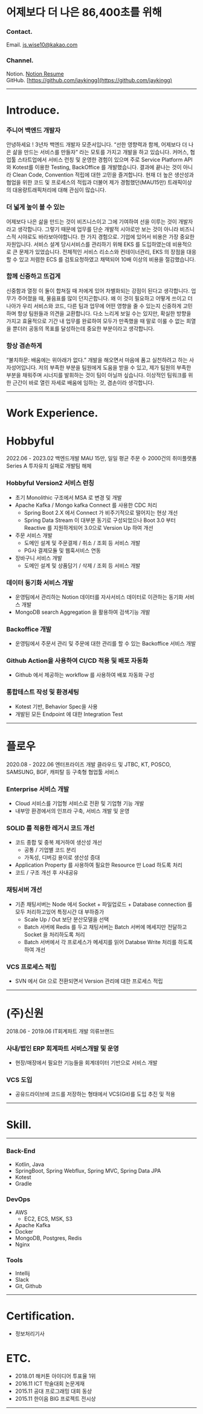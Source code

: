 # 어제보다 더 나은 86,400초를 위해

### Contact.

Email. js.wise10@kakao.com

### Channel.
Notion. [Notion Resume](https://jaykingg.notion.site/jaykingg/86-400-30c93bcf93f84668a11a875d0c701215)   
GitHub. [https://github.com/jaykingg](https://github.com/jaykingg)

---

# Introduce.

### 주니어 백엔드 개발자

안녕하세요 ! 3년차 백엔드 개발자 모준서입니다.
“선한 영향력과 함께, 어제보다 더 나은 삶을 만드는 서비스를 만들자” 라는 모토를 가지고 개발을 하고 있습니다.
커머스, 협업툴 스타트업에서 서비스 런칭 및 운영한 경험이 있으며 주로 Service Platform API 와 Kotest를 이용한 Testing, BackOffice 를 개발했습니다. 결과에 끝나는 것이 아니라 Clean Code, Convention 적립에 대한 고민을 즐겨합니다. 현재 더 높은 생산성과 협업을 위한 코드 및 프로세스의 적립과 더불어 제가 경험했던(MAU15만) 트래픽이상의 대용량트래픽처리에 대해 관심이 많습니다.

### 더 넓게 높이 볼 수 있는

어제보다 나은 삶을 만드는 것이 비즈니스이고 그에 기여하여 선을 이루는 것이 개발자라고 생각합니다. 그렇기 때문에 업무를 단순 개발적 시야로만 보는 것이 아니라 비즈니스적 시야로도 바라보아야합니다. 한 가지 경험으로. 기업에 있어서 비용은 가장 중요한 자원입니다. 서비스 설계 당시서비스를 관리하기 위해 EKS 를 도입하였는데 비용적으로 큰 문제가 있었습니다. 전체적인 서비스 리소스와 컨테이너관리, EKS 의 장점을 대응할 수 있고 저렴한 ECS 를 검토요청하였고 채택되어 10배 이상의 비용을 절감했습니다.

### 함께 신중하고 뜨겁게

신중함과 열정 이 둘이 합쳐질 때 저에게 있어 차별화되는 강점이 된다고 생각합니다. 업무가 주어졌을 때, 물음표를 많이 던지곤합니다. 왜 이 것이 필요하고 어떻게 쓰이고 더 나아가 우리 서비스와 코드, 다른 팀과 업무에 어떤 영향을 줄 수 있는지 신중하게 고민하며 항상 팀원들과 의견을 교환합니다. 다소 느리게 보일 수는 있지만, 확실한 방향을 가지고 효율적으로 기간 내 업무를 완료하여 모두가 만족했을 때 말로 이룰 수 없는 희열을 뿐더러 공동의 목표를 달성하는데 중요한 부분이라고 생각합니다.

### 항상 겸손하게

“불치하문: 배움에는 위아래가 없다.” 개발을 해오면서 마음에 품고 실천하려고 하는 사자성어입니다. 저의 부족한 부분을 팀원에게 도움을 받을 수 있고, 제가 팀원의 부족한 부분을 채워주며 시너지를 발휘하는 것이 팀이 아닐까 싶습니다. 이상적인 팀워크를 위한 근간이 바로 열린 자세로 배움에 임하는 것, 겸손이라 생각합니다.

---

# Work Experience.

# Hobbyful

2022.06 - 2023.02 백엔드개발
MAU 15만, 일일 평균 주문 수 2000건의 취미플랫폼
Series A 투자유치 실패로 개발팀 해체

### Hobbyful Version2 서비스 런칭

- 초기 Monolithic 구조에서 MSA 로 변경 및 개발
- Apache Kafka / Mongo kafka Connect 를 사용한 CDC 처리
    - Spring Boot 2.X 에서 Connect 가 비주기적으로 떨어지는 현상 개선
    - Spring Data Stream 이 대부분 동기로 구성되었으나 Boot 3.0 부터 Reactive 를 지원하게되어
      3.0으로 Version Up 하여 개선
- 주문 서비스 개발
    - 도메인 설계 및 주문결제 / 취소 / 조회 등 서비스 개발
    - PG사 결제모듈 및 웹훅서비스 연동
- 장바구니 서비스 개발
    - 도메인 설계 및 상품담기 / 삭제 / 조회 등 서비스 개발

### 데이터 동기화 서비스 개발

- 운영팀에서 관리하는 Notion 데이터를 자사서비스 데이터로 이관하는 동기화 서비스 개발
- MongoDB search Aggregation 을 활용하여 검색기능 개발

### Backoffice 개발

- 운영팀에서 주문서 관리 및 주문에 대한 관리를 할 수 있는 Backoffice 서비스 개발

### Github Action을 사용하여 CI/CD  적용 및 배포 자동화

- Github 에서 제공하는 workflow 를 사용하여 배포 자동화 구성

### 통합테스트 작성 및 환경세팅

- Kotest 기반, Behavior Spec을 사용
- 개발된 모든 Endpoint 에 대한 Integration Test

---

# 플로우

2020.08 - 2022.06 엔터프라이즈 개발
클라우드 및 JTBC, KT, POSCO, SAMSUNG, BGF, 캐피탈 등 구축형 협업툴 서비스

### Enterprise 서비스 개발

- Cloud 서비스를 기업형 서비스로 전환 및 기업형 기능 개발
- 내부망 환경에서의 인프라 구축, 서비스 개발 및 운영

### SOLID 를 적용한 레거시 코드 개선

- 코드 종합 및 중복 제거하여 생산성 개선
    - 공통 / 기업별 코드 분리
    - 가독성, 디버깅 용이로 생산성 증대
- Application Property 를 사용하여 필요한 Resource 만 Load 하도록 처리
- 코드 / 구조 개선 후 사내공유

### 채팅서버 개선

- 기존 채팅서버는 Node 에서 Socket + 파일업로드 + Database connection 를 모두 처리하고있어 특정시간 대 부하증가
    - Scale Up / Out 보단 분산모델을 선택
    - Batch 서버에 Redis 를 두고 채팅서버는 Batch 서버에 메세지만 전달하고 Socket 을 처리하도록 처리
    - Batch 서버에서 각 프로세스가 메세지를 읽어 Databse Write 처리를 하도록하여 개선

### VCS 프로세스 적립

- SVN 에서 Git 으로 전환되면서 Version 관리에 대한 프로세스 적립

---

# (주)신원

2018.06 - 2019.06 IT회계파트 개발
의류브랜드

### 사내/법인 ERP 회계파트 서비스개발 및 운영

- 현장/매장에서 필요한 기능들을 회계데이터 기반으로 서비스 개발

### VCS 도입

- 공유드라이브에 코드를 저장하는 형태에서 VCS(Git)를 도입 추진 및 적용

---

# Skill.

---

### Back-End

- Kotlin, Java
- SpringBoot, Spring Webflux, Spring MVC, Spring Data JPA
- Kotest
- Gradle

### DevOps

- AWS
    - EC2, ECS, MSK, S3
- Apache Kafka
- Docker
- MongoDB, Postgres, Redis
- Nginx

### Tools

- Intellij
- Slack
- Git, Github

---

# Certification.

- 정보처리기사

# ETC.

- 2018.01 해커톤 아이디어 투표율 1위
- 2016.11 ICT 학술대회 논문게재
- 2015.11 공대 프로그래밍 대회 동상
- 2015.11 한이음 BIG 프로젝트 전시상

---
